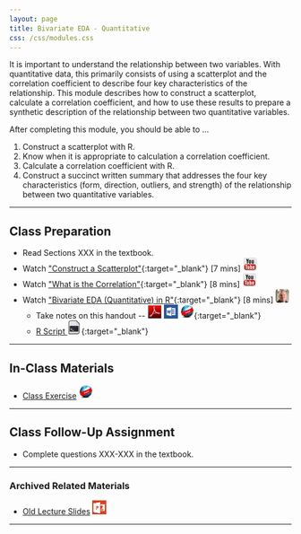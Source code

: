 ```yaml
---
layout: page
title: Bivariate EDA - Quantitative
css: /css/modules.css
---
```


<div class="ILOs">
<p>It is important to understand the relationship between two variables.  With quantitative data, this primarily consists of using a scatterplot and the correlation coefficient to describe four key characteristics of the relationship.  This module describes how to construct a scatterplot, calculate a correlation coefficient, and how to use these results to prepare a synthetic description of the relationship between two quantitative variables.</p>

<p>After completing this module, you should be able to ...</p>

<ol>
  <li>Construct a scatterplot with R.</li>
  <li>Know when it is appropriate to calculation a correlation coefficient.</li>
  <li>Calculate a correlation coefficient with R.</li>
  <li>Construct a succinct written summary that addresses the four key characteristics (form, direction, outliers, and strength) of the relationship between two quantitative variables.</li>
</ol>
</div>

----

## Class Preparation

* Read Sections XXX in the textbook.
* Watch ["Construct a Scatterplot"](https://www.youtube.com/v/yXmz922K9Ks?version=3&autoplay=1){:target="_blank"} [7 mins] ![YouTube](../../img/youtube.png)
* Watch ["What is the Correlation"](https://www.youtube.com/v/PtYVrF_WT3A?version=3&start=32&autoplay=1){:target="_blank"} [8 mins] ![YouTube](../../img/youtube.png)
* Watch ["Bivariate EDA (Quantitative) in R"](https://vimeo.com/user45324800/biveda-quant){:target="_blank"} [8 mins] ![Ogle](../../img/dhovid.png)
    * Take notes on this handout -- [![PDF](../../img/pdf.png)](RHO.pdf) [![MSWord](../../img/word.png)](RHO.docx) [![Webpage](../../img/web.png)](RHO.html){:target="_blank"}
    * [R Script ![R Script](../../img/script.png)](RHO.R){:target="_blank"}

----

## In-Class Materials

* [Class Exercise](CE.html) ![Webpage](../../img/web.png)

----

## Class Follow-Up Assignment

* Complete questions XXX-XXX in the textbook.

----

### Archived Related Materials

* [Old Lecture Slides](PPT_old.pptx) ![PowerPoint](../../img/ppt.png)

----

<style type="text/css">
header.header-page .page-heading h1 {
  font-size: 45px;
  margin-top: 0;
}
</style>
